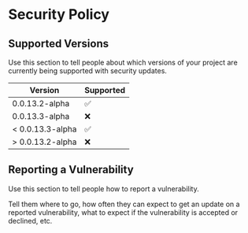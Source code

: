 # Security Policy

## Supported Versions

Use this section to tell people about which versions of your project are
currently being supported with security updates.

| Version | Supported          |
| ------- | ------------------ |
| 0.0.13.2-alpha | :white_check_mark: |
| 0.0.13.3-alpha | :x:                |
| < 0.0.13.3-alpha | :white_check_mark: |
| > 0.0.13.2-alpha | :x:                |

## Reporting a Vulnerability

Use this section to tell people how to report a vulnerability.

Tell them where to go, how often they can expect to get an update on a
reported vulnerability, what to expect if the vulnerability is accepted or
declined, etc.

